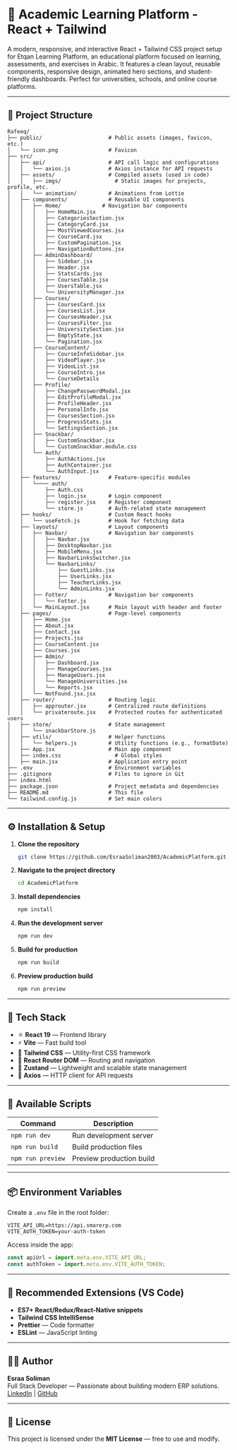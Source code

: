 # 🚀 Academic Learning Platform - React + Tailwind

A modern, responsive, and interactive React + Tailwind CSS project setup for Etqan Learning Platform, an educational platform focused on learning, assessments, and exercises in Arabic. It features a clean layout, reusable components, responsive design, animated hero sections, and student-friendly dashboards. Perfect for universities, schools, and online course platforms.

---

## 📁 Project Structure

```
Rafeeq/
├── public/                     # Public assets (images, favicon, etc.)
│   └── icon.png                # Favicon
├── src/
│   ├── api/                    # API call logic and configurations
│   │   └── axios.js            # Axios instance for API requests
│   ├── assets/                 # Compiled assets (used in code)
│   │   ├── imgs/                 # Static images for projects, profile, etc.
│   │   └── animation/          # Animations from Lottie
│   ├── components/             # Reusable UI components
│   │   ├── Home/             # Navigation bar components
│   │   │   ├── HomeMain.jsx
│   │   │   ├── CategoriesSection.jsx
│   │   │   ├── CategoryCard.jsx
│   │   │   ├── MostViewedCourses.jsx
│   │   │   ├── CourseCard.jsx
│   │   │   ├── CustomPagination.jsx
│   │   │   ├── NavigationButtons.jsx
│   │   ├── AdminDashboard/
│   │   │   ├── Sidebar.jsx
│   │   │   ├── Header.jsx
│   │   │   ├── StatsCards.jsx
│   │   │   ├── CoursesTable.jsx
│   │   │   ├── UsersTable.jsx
│   │   │   └── UniversityManager.jsx
│   │   ├── Courses/
│   │   │   ├── CoursesCard.jsx
│   │   │   ├── CoursesList.jsx
│   │   │   ├── CoursesHeader.jsx
│   │   │   ├── CoursesFilter.jsx
│   │   │   ├── UniversitySection.jsx
│   │   │   ├── EmptyState.jsx
│   │   │   └── Pagination.jsx
│   │   ├── CourseContent/
│   │   │   ├── CourseInfoSidebar.jsx
│   │   │   ├── VideoPlayer.jsx
│   │   │   ├── VideoList.jsx
│   │   │   ├── CourseIntro.jsx
│   │   │   └── CourseDetails
│   │   ├── Profile/
│   │   │   ├── ChangePasswordModal.jsx
│   │   │   ├── EditProfileModal.jsx
│   │   │   ├── ProfileHeader.jsx
│   │   │   ├── PersonalInfo.jsx
│   │   │   ├── CoursesSection.jsx
│   │   │   ├── ProgressStats.jsx
│   │   │   └── SettingsSection.jsx
│   │   ├── Snackbar/
│   │   │   ├── CustomSnackbar.jsx
│   │   │   └── CustomSnackbar.module.css
│   │   └── Auth/
│   │       ├── AuthActions.jsx
│   │       ├── AuthContainer.jsx
│   │       └── AuthInput.jsx
│   ├── features/               # Feature-specific modules
│   │   └──── auth/
│   │       ├── Auth.css
│   │       ├── login.jsx       # Login component
│   │       ├── register.jsx    # Register component
│   │       └── store.js        # Auth-related state management
│   ├── hooks/                  # Custom React hooks
│   │   └── useFetch.js         # Hook for fetching data
│   ├── layouts/                # Layout components
│   │   ├── Navbar/             # Navigation bar components
│   │   │   ├── Navbar.jsx
│   │   │   ├── DesktopNavbar.jsx
│   │   │   ├── MobileMenu.jsx
│   │   │   ├── NavbarLinksSwitcher.jsx
│   │   │   └── NavbarLinks/
│   │   │       ├── GuestLinks.jsx
│   │   │       ├── UserLinks.jsx
│   │   │       ├── TeacherLinks.jsx
│   │   │       └── AdminLinks.jsx
│   │   ├── Fotter/             # Navigation bar components
│   │   │   └── Fotter.js
│   │   └── MainLayout.jsx      # Main layout with header and footer
│   ├── pages/                  # Page-level components
│   │   ├── Home.jsx
│   │   ├── About.jsx
│   │   ├── Contact.jsx
│   │   ├── Projects.jsx
│   │   ├── CourseContent.jsx
│   │   ├── Courses.jsx
│   │   ├── Admin/
│   │   │   ├── Dashboard.jsx
│   │   │   ├── ManageCourses.jsx
│   │   │   ├── ManageUsers.jsx
│   │   │   └── ManageUniversities.jsx
│   │   │   └── Reports.jsx
│   │   └── NotFound.jsx.jsx
│   ├── router/                 # Routing logic
│   │   ├── approuter.jsx       # Centralized route definitions
│   │   └── privateroute.jsx    # Protected routes for authenticated users
│   ├── store/                  # State management
│   │   └── snackbarStore.js
│   ├── utils/                  # Helper functions
│   │   └── helpers.js          # Utility functions (e.g., formatDate)
│   ├── App.jsx                 # Main app component
│   ├── index.css                 # Global styles
│   ├── main.jsx                # Application entry point
├── .env                        # Environment variables
├── .gitignore                  # Files to ignore in Git
├── index.html
├── package.json                # Project metadata and dependencies
├── README.md                   # This file
└── tailwind.config.js          # Set main colors
```

---

## ⚙️ Installation & Setup

1. **Clone the repository**

   ```bash
   git clone https://github.com/EsraaSoliman2003/AcademicPlatform.git
   ```

2. **Navigate to the project directory**

   ```bash
   cd AcademicPlatform
   ```

3. **Install dependencies**

   ```bash
   npm install
   ```

4. **Run the development server**

   ```bash
   npm run dev
   ```

5. **Build for production**

   ```bash
   npm run build
   ```

6. **Preview production build**

   ```bash
   npm run preview
   ```

---

## 🎨 Tech Stack

- ⚛️ **React 19** — Frontend library
- ⚡ **Vite** — Fast build tool
- 💅 **Tailwind CSS** — Utility-first CSS framework
- 🧩 **React Router DOM** — Routing and navigation
- 🧠 **Zustand** — Lightweight and scalable state management
- 📡 **Axios** — HTTP client for API requests

---

## 🧭 Available Scripts

| Command           | Description              |
| ----------------- | ------------------------ |
| `npm run dev`     | Run development server   |
| `npm run build`   | Build production files   |
| `npm run preview` | Preview production build |

---

## 📦 Environment Variables

Create a `.env` file in the root folder:

```
VITE_API_URL=https://api.smarerp.com
VITE_AUTH_TOKEN=your-auth-token
```

Access inside the app:

```js
const apiUrl = import.meta.env.VITE_API_URL;
const authToken = import.meta.env.VITE_AUTH_TOKEN;
```

---

## 📘 Recommended Extensions (VS Code)

- **ES7+ React/Redux/React-Native snippets**
- **Tailwind CSS IntelliSense**
- **Prettier** — Code formatter
- **ESLint** — JavaScript linting

---

## 👨‍💻 Author

**Esraa Soliman**  
Full Stack Developer — Passionate about building modern ERP solutions.  
[LinkedIn](https://www.linkedin.com/in/esraa-soliman-7b132a249) | [GitHub](https://github.com/EsraaSoliman2003)

---

## 📜 License

This project is licensed under the **MIT License** — free to use and modify.

